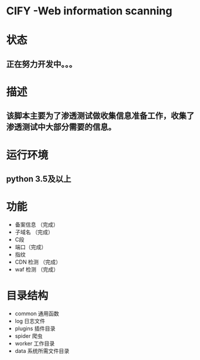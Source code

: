 # CIFY -Web information scanning

# 状态

## 正在努力开发中。。。

# 描述
## 该脚本主要为了渗透测试做收集信息准备工作，收集了渗透测试中大部分需要的信息。

# 运行环境
## python 3.5及以上


# 功能
* 备案信息 （完成）
* 子域名  （完成）
* C段 
* 端口（完成）
* 指纹
* CDN 检测 （完成）
* waf 检测 （完成）

# 目录结构
* common 通用函数
* log 日志文件
* plugins 插件目录
* spider 爬虫
* worker 工作目录
* data 系统所需文件目录


  
